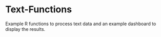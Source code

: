 # Text-Functions
Example R functions to process text data and an example dashboard to display the results.
